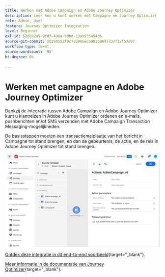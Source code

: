 ```yaml
---
title: Werken met Adobe Campaign en Adobe Journey Optimizer
description: Leer hoe u kunt werken met Campagne en Journey Optimizer
role: Admin, User
feature: Journey Optimizer Integration
level: Beginner
exl-id: 52d8e2a5-9fdf-498a-bdbd-13a9935a94d6
source-git-commit: 202a0553f0c736086eca993b9647737732f57d07
workflow-type: tm+mt
source-wordcount: '95'
ht-degree: 0%

---
```


# Werken met campagne en Adobe Journey Optimizer

Dankzij de integratie tussen Adobe Campaign en Adobe Journey Optimizer kunt u klantreizen in Adobe Journey Optimizer ordenen en e-mails, pushberichten en/of SMS verzenden met Adobe Campaign Transaction Messaging-mogelijkheden.

De basisstappen moeten een transactiemalplaatje van het bericht in Campagne tot stand brengen, en dan de gebeurtenis, de actie, en de reis in Adobe Journey Optimizer tot stand brengen.


![](assets/ajo-integration.png)


[Ontdek deze integratie in dit end-to-end voorbeeld](https://experienceleague.adobe.com/nl/docs/journey-optimizer/using/orchestrate-journeys/journey-use-cases/business-use-cases/ajo-ac){target="_blank"}.


[Meer informatie in de documentatie van Journey Optimizer](https://experienceleague.adobe.com/nl/docs/journey-optimizer/using/orchestrate-journeys/about-journey-building/using-adobe-campaign-v7-v8){target="_blank"}.
